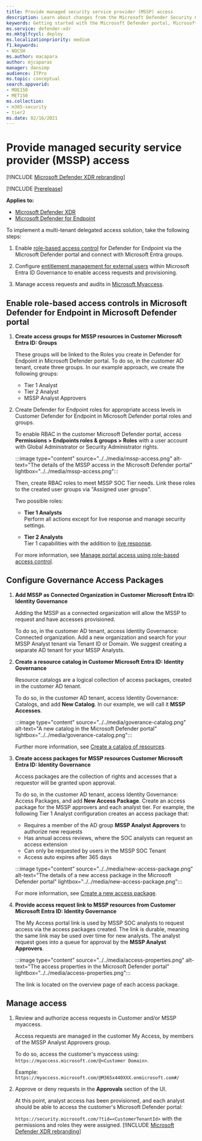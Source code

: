 ```yaml
---
title: Provide managed security service provider (MSSP) access
description: Learn about changes from the Microsoft Defender Security Center to the Microsoft Defender portal
keywords: Getting started with the Microsoft Defender portal, Microsoft Defender for Office 365, Microsoft Defender for Endpoint, MDO, MDE, single pane of glass, converged portal, security portal, defender security portal
ms.service: defender-xdr
ms.mktglfcycl: deploy
ms.localizationpriority: medium
f1.keywords:
- NOCSH
ms.author: macapara
author: mjcaparas
manager: dansimp
audience: ITPro
ms.topic: conceptual
search.appverid: 
- MOE150
- MET150
ms.collection: 
- m365-security
- tier2 
ms.date: 02/16/2021
---
```


# Provide managed security service provider (MSSP) access 

[!INCLUDE [Microsoft Defender XDR rebranding](../includes/microsoft-defender.md)]

[!INCLUDE [Prerelease](../includes/prerelease.md)]

**Applies to:**

- [Microsoft Defender XDR](microsoft-365-defender.md)
- [Microsoft Defender for Endpoint](https://go.microsoft.com/fwlink/p/?linkid=2154037)

To implement a multi-tenant delegated access solution, take the following steps:

1. Enable [role-based access control](/microsoft-365/security/defender-endpoint/rbac) for Defender for Endpoint via the Microsoft Defender portal and connect with Microsoft Entra groups.

2. Configure [entitlement management for external users](/azure/active-directory/governance/entitlement-management-external-users) within Microsoft Entra ID Governance to enable access requests and provisioning.

3. Manage access requests and audits in [Microsoft Myaccess](/azure/active-directory/governance/entitlement-management-request-approve).

<a name='enable-role-based-access-controls-in-microsoft-defender-for-endpoint-in-microsoft-365-defender-portal'></a>

## Enable role-based access controls in Microsoft Defender for Endpoint in Microsoft Defender portal

1. **Create access groups for MSSP resources in Customer Microsoft Entra ID: Groups**

    These groups will be linked to the Roles you create in Defender for Endpoint in Microsoft Defender portal. To do so, in the customer AD tenant, create three groups. In our example approach, we create the following groups:

    - Tier 1 Analyst
    - Tier 2 Analyst
    - MSSP Analyst Approvers  

2. Create Defender for Endpoint roles for appropriate access levels in Customer Defender for Endpoint in Microsoft Defender portal roles and groups.

    To enable RBAC in the customer Microsoft Defender portal, access **Permissions >  Endpoints roles & groups > Roles** with a user account with Global Administrator or Security Administrator rights.

    :::image type="content" source="../../media/mssp-access.png" alt-text="The details of the MSSP access in the Microsoft Defender portal" lightbox="../../media/mssp-access.png":::

    Then, create RBAC roles to meet MSSP SOC Tier needs. Link these roles to the created user groups via "Assigned user groups".

    Two possible roles:

    - **Tier 1 Analysts** <br>
      Perform all actions except for live response and manage security settings.

    - **Tier 2 Analysts** <br>
      Tier 1 capabilities with the addition to [live response](/microsoft-365/security/defender-endpoint/live-response).

    For more information, see [Manage portal access using role-based access control](/microsoft-365/security/defender-endpoint/rbac).

## Configure Governance Access Packages

1. **Add MSSP as Connected Organization in Customer Microsoft Entra ID: Identity Governance**

    Adding the MSSP as a connected organization will allow the MSSP to request and have accesses provisioned. 

    To do so, in the customer AD tenant, access Identity Governance: Connected organization. Add a new organization and search for your MSSP Analyst tenant via Tenant ID or Domain. We suggest creating a separate AD tenant for your MSSP Analysts.

2. **Create a resource catalog in Customer Microsoft Entra ID: Identity Governance**

    Resource catalogs are a logical collection of access packages, created in the customer AD tenant.

    To do so, in the customer AD tenant,  access Identity Governance: Catalogs, and add **New Catalog**. In our example, we will call it **MSSP Accesses**.

    :::image type="content" source="../../media/goverance-catalog.png" alt-text="A new catalog in the Microsoft Defender portal" lightbox="../../media/goverance-catalog.png":::


    Further more information, see [Create a catalog of resources](/azure/active-directory/governance/entitlement-management-catalog-create).

3. **Create access packages for MSSP resources Customer Microsoft Entra ID: Identity Governance**

    Access packages are the collection of rights and accesses that a requestor will be granted upon approval. 

    To do so, in the customer AD tenant, access Identity Governance: Access Packages, and add **New Access Package**. Create an access package for the MSSP approvers and each analyst tier. For example, the following Tier 1 Analyst configuration creates an access package that:

    - Requires a member of the AD group **MSSP Analyst Approvers** to authorize new requests
    - Has annual access reviews, where the SOC analysts can request an access extension
    - Can only be requested by users in the MSSP SOC Tenant
    - Access auto expires after 365 days

    :::image type="content" source="../../media/new-access-package.png" alt-text="The details of a new access package in the Microsoft Defender portal" lightbox="../../media/new-access-package.png":::

    For more information, see [Create a new access package](/azure/active-directory/governance/entitlement-management-access-package-create).

4. **Provide access request link to MSSP resources from Customer Microsoft Entra ID: Identity Governance**

    The My Access portal link is used by MSSP SOC analysts to request access via the access packages created. The link is durable, meaning the same link may be used over time for new analysts. The analyst request goes into a queue for approval by the **MSSP Analyst Approvers**.

    :::image type="content" source="../../media/access-properties.png" alt-text="The access properties in the Microsoft Defender portal" lightbox="../../media/access-properties.png":::

    The link is located on the overview page of each access package.

## Manage access

1. Review and authorize access requests in Customer and/or MSSP myaccess.

    Access requests are managed in the customer My Access, by members of the MSSP Analyst Approvers group.

    To do so, access the customer's myaccess using: `https://myaccess.microsoft.com/@<Customer Domain>`.

    Example: `https://myaccess.microsoft.com/@M365x440XXX.onmicrosoft.com#/`

2. Approve or deny requests in the **Approvals** section of the UI.

     At this point, analyst access has been provisioned, and each analyst should be able to access the customer's Microsoft Defender portal:

    `https://security.microsoft.com/?tid=<CustomerTenantId>` with the permissions and roles they were assigned.
[!INCLUDE [Microsoft Defender XDR rebranding](../../includes/defender-m3d-techcommunity.md)]
